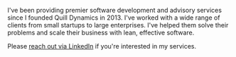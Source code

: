 I've been providing premier software development and advisory services since I founded Quill Dynamics in 2013. I've worked with a wide range of clients from small startups to large enterprises. I've helped them solve their problems and scale their business with lean, effective software.

Please [reach out via LinkedIn](https://www.linkedin.com/in/grahamaleslie) if you're interested in my services.
